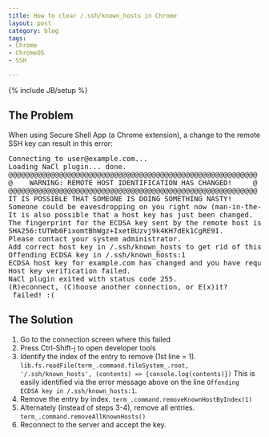 ```yaml
---
title: How to clear /.ssh/known_hosts in Chrome
layout: post
category: blog
tags:
- Chrome
- ChromeOS
- SSH

---
```

{% include JB/setup %}

## The Problem

When using Secure Shell App (a Chrome extension), a change to the remote SSH key can result in this error:

<pre>
Connecting to user@example.com...
Loading NaCl plugin... done.
@@@@@@@@@@@@@@@@@@@@@@@@@@@@@@@@@@@@@@@@@@@@@@@@@@@@@@@@@@@
@    WARNING: REMOTE HOST IDENTIFICATION HAS CHANGED!     @
@@@@@@@@@@@@@@@@@@@@@@@@@@@@@@@@@@@@@@@@@@@@@@@@@@@@@@@@@@@
IT IS POSSIBLE THAT SOMEONE IS DOING SOMETHING NASTY!
Someone could be eavesdropping on you right now (man-in-the-middle attack)!
It is also possible that a host key has just been changed.
The fingerprint for the ECDSA key sent by the remote host is
SHA256:tUTWb0FixomtBhWgz+IxetBUzvj9k4KH7dEk1CgRE9I.
Please contact your system administrator.
Add correct host key in /.ssh/known_hosts to get rid of this message.
Offending ECDSA key in /.ssh/known_hosts:1
ECDSA host key for example.com has changed and you have requested strict checking.
Host key verification failed.
NaCl plugin exited with status code 255.
(R)econnect, (C)hoose another connection, or E(x)it?
 failed! :(
</pre>
 
 
## The Solution
 
 1. Go to the connection screen where this failed
 2. Press Ctrl-Shift-j to open developer tools
 3. Identify the index of the entry to remove (1st line = 1).
 <code>lib.fs.readFile(term_.command.fileSystem_.root, '/.ssh/known_hosts', (contents) => {console.log(contents)})</code>
   This is easily identified via the error message above on the line <code>Offending ECDSA key in /.ssh/known_hosts:1</code>.
 4. Remove the entry by index.
 <code>term_.command.removeKnownHostByIndex(1)</code>
 5. Alternately (instead of steps 3-4), remove all entries.
 <code>term_.command.removeAllKnownHosts()</code>
 6. Reconnect to the server and accept the key.
